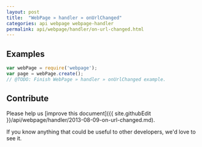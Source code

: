 ```yaml
---
layout: post
title:  "WebPage » handler » onUrlChanged"
categories: api webpage webpage-handler
permalink: api/webpage/handler/on-url-changed.html
---
```


## Examples

```javascript
var webPage = require('webpage');
var page = webPage.create();
// @TODO: Finish WebPage » handler » onUrlChanged example.
```

## Contribute

Please help us [improve this document]({{ site.githubEdit }}/api/webpage/handler/2013-08-09-on-url-changed.md).

If you know anything that could be useful to other developers, we'd love to see it.



